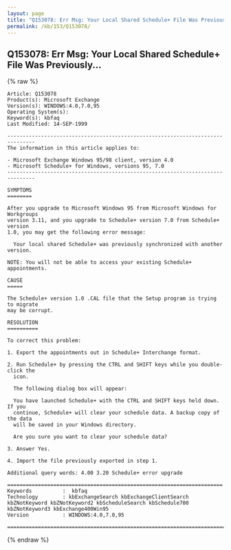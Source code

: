 ```yaml
---
layout: page
title: "Q153078: Err Msg: Your Local Shared Schedule+ File Was Previously..."
permalink: /kb/153/Q153078/
---
```


## Q153078: Err Msg: Your Local Shared Schedule+ File Was Previously...

{% raw %}

	Article: Q153078
	Product(s): Microsoft Exchange
	Version(s): WINDOWS:4.0,7.0,95
	Operating System(s): 
	Keyword(s): kbfaq
	Last Modified: 14-SEP-1999
	
	-------------------------------------------------------------------------------
	The information in this article applies to:
	
	- Microsoft Exchange Windows 95/98 client, version 4.0 
	- Microsoft Schedule+ for Windows, versions 95, 7.0 
	-------------------------------------------------------------------------------
	
	SYMPTOMS
	========
	
	After you upgrade to Microsoft Windows 95 from Microsoft Windows for Workgroups
	version 3.11, and you upgrade to Schedule+ version 7.0 from Schedule+ version
	1.0, you may get the following error message:
	
	  Your local shared Schedule+ was previously synchronized with another version.
	
	NOTE: You will not be able to access your existing Schedule+ appointments.
	
	CAUSE
	=====
	
	The Schedule+ version 1.0 .CAL file that the Setup program is trying to migrate
	may be corrupt.
	
	RESOLUTION
	==========
	
	To correct this problem:
	
	1. Export the appointments out in Schedule+ Interchange format.
	
	2. Run Schedule+ by pressing the CTRL and SHIFT keys while you double-click the
	  icon.
	
	  The following dialog box will appear:
	
	  You have launched Schedule+ with the CTRL and SHIFT keys held down. If you
	  continue, Schedule+ will clear your schedule data. A backup copy of the data
	  will be saved in your Windows directory.
	
	  Are you sure you want to clear your schedule data?
	
	3. Answer Yes.
	
	4. Import the file previously exported in step 1.
	
	Additional query words: 4.00 3.20 Schedule+ error upgrade
	
	======================================================================
	Keywords          :  kbfaq
	Technology        : kbExchangeSearch kbExchangeClientSearch kbZNotKeyword kbZNotKeyword2 kbScheduleSearch kbSchedule700 kbZNotKeyword3 kbExchange400Win95
	Version           : WINDOWS:4.0,7.0,95
	
	=============================================================================
	

{% endraw %}
